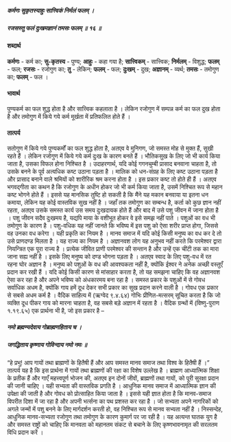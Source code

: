 ##### कर्मणः सुकृतस्याहुः सात्त्विकं निर्मलं फलम् ।
##### रजसस्तु फलं दुःखमज्ञानं तमसः फलम् ॥ १६ ॥

#### शब्दार्थ

**कर्मणः** - कर्म का; **सु-कृतस्य** - पुण्य; **आहुः** - कहा गया है; **सात्त्विकम्** - सात्त्विक; **निर्मलम्** - विशुद्ध; **फलम्** - फल; **रजसः** - रजोगुण का; **तु** - लेकिन; **फलम्** - फल; **दुःखम्** - दुख; **अज्ञानम्** - व्यर्थ; **तमसः** - तमोगुण का; **फलम्** - फल ।

#### भावार्थ

पुण्यकर्म का फल शुद्ध होता है और सात्त्विक कहलाता है । लेकिन रजोगुण में सम्पन्न कर्म का फल दुख होता है और तमोगुण में किये गये कर्म मूर्खता में प्रतिफलित होते हैं ।

#### तात्पर्य

सतोगुण में किये गये पुण्यकर्मों का फल शुद्ध होता है, अतएव वे मुनिगण, जो समस्त मोह से मुक्त हैं, सुखी रहते हैं । लेकिन रजोगुण में किये गये कर्म दुःख के कारण बनते हैं । भौतिकसुख के लिए जो भी कार्य किया जाता है, उसका विफल होना निश्चित है । उदाहरणार्थ, यदि कोई गगनचुम्बी प्रासाद बनवाना चाहता है, तो उसके बनने के पूर्व अत्यधिक कष्ट उठाना पड़ता है । मालिक को धन-संग्रह के लिए कष्ट उठाना पड़ता है और प्रासाद बनाने वाले श्रमियों को शारीरिक श्रम करना होता है । इस प्रकार कष्ट तो होते ही हैं । अतएव भगवद्गीता का कथन है कि रजोगुण के अधीन होकर जो भी कर्म किया जाता है, उसमें निश्चित रूप से महान कष्ट भोगने होते हैं । इससे यह मानसिक तुष्टि हो सकती है कि मैंने यह मकान बनवाया या इतना धन कमाया, लेकिन यह कोई वास्तविक सुख नहीं है । जहाँ तक तमोगुण का सम्बन्ध है, कर्ता को कुछ ज्ञान नहीं रहता, अतएव उसके समस्त कार्य उस समय दुःखदायक होते हैं और बाद में उसे पशु जीवन में जाना होता है । पशु जीवन सदैव दुःखमय है, यद्यपि माया के वशीभूत होकर वे इसे समझ नहीं पाते । पशुओं का वध भी तमोगुण के कारण है । पशु-वधिक यह नहीं जानते कि भविष्य में इस पशु को ऐसा शरीर प्राप्त होगा, जिससे वह उनका वध करेगा । यही प्रकृति का नियम है । मानव समाज में यदि कोई किसी मनुष्य का वध कर दे तो उसे प्राणदण्ड मिलता है । यह राज्य का नियम है । अज्ञानवश लोग यह अनुभव नहीं करते कि परमेश्वर द्वारा नियन्त्रित एक पूरा राज्य है । प्रत्येक जीवित प्राणी परमेश्वर की सन्तान है और उन्हें एक चींटी तक का मारा जाना सह्य नहीं है । इसके लिए मनुष्य को दण्ड भोगना पड़ता है । अतएव स्वाद के लिए पशु-वध में रत रहना घोर अज्ञान है । मनुष्य को पशुओं के वध की आवश्यकता नहीं है, क्योंकि ईश्वर ने अनेक अच्छी वस्तुएँ प्रदान कर रखी हैं । यदि कोई किसी कारण से मांसाहार करता है, तो यह समझना चाहिए कि वह अज्ञानवश ऐसा कर रहा है और अपने भविष्य को अंधकारमय बना रहा है । समस्त प्रकार के पशुओं में से गोवध सर्वाधिक अधम है, क्योंकि गाय हमें दूध देकर सभी प्रकार का सुख प्रदान करने वाली है । गोवध एक प्रकार से सबसे अधम कर्म है । वैदिक साहित्य में (ऋग्वेद ९.४.६४) गोभिः प्रीणित-मत्सरम् सूचित करता है कि जो व्यक्ति दूध पीकर गाय को मारना चाहता है, वह सबसे बड़े अज्ञान में रहता है । वैदिक ग्रन्थों में (विष्णु-पुराण १.१९.६५) एक प्रार्थना भी है, जो इस प्रकार है –

##### नमो ब्रह्मण्यदेवाय गोब्राह्मणहिताय च ।
##### जगद्धिताय कृष्णाय गोविन्दाय नमो नमः ॥

“हे प्रभु! आप गायों तथा ब्राह्मणों के हितैषी हैं और आप समस्त मानव समाज तथा विश्व के हितैषी हैं ।” तात्पर्य यह है कि इस प्रार्थना में गायों तथा ब्राह्मणों की रक्षा का विशेष उल्लेख है । ब्राह्मण आध्यात्मिक शिक्षा के प्रतीक हैं और गाएँ महत्त्वपूर्ण भोजन की, अतएव इन दोनों जीवों, ब्राह्मणों तथा गायों, को पूरी सुरक्षा प्रदान की जानी चाहिए । यही सभ्यता की वास्तविक प्रगति है । आधुनिक मानव समाज में आध्यात्मिक ज्ञान की उपेक्षा की जाती है और गोवध को प्रोत्साहित किया जाता है । इससे यही ज्ञात होता है कि मानव-समाज विपरीत दिशा में जा रहा है और अपनी भर्त्सना का पथ प्रशस्त कर रहा है । जो सभ्यता अपने नागरिकों को अगले जन्मों में पशु बनने के लिए मार्गदर्शन करती हो, वह निश्चित रूप से मानव सभ्यता नहीं है । निस्सन्देह, आधुनिक मानव-सभ्यता रजोगुण तथा तमोगुण के कारण कुमार्ग पर जा रही है । यह अत्यन्त घातक युग है और समस्त राष्ट्रों को चाहिए कि मानवता को महानतम संकट से बचाने के लिए कृष्णभावनामृत की सरलतम विधि प्रदान करें ।